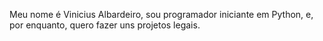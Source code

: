 Meu nome é Vinicius Albardeiro, sou programador iniciante em Python, e, por enquanto, quero fazer uns projetos legais.
<!---
ViniAlbardeiro/ViniAlbardeiro is a ✨ special ✨ repository because its `README.md` (this file) appears on your GitHub profile.
You can click the Preview link to take a look at your changes.
--->
